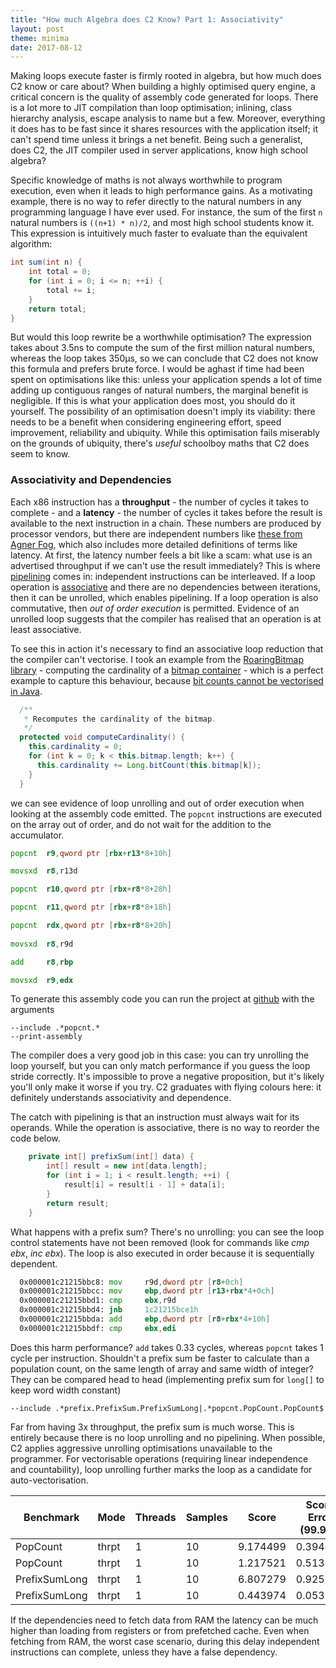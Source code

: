 ```yaml
---
title: "How much Algebra does C2 Know? Part 1: Associativity"
layout: post
theme: minima
date: 2017-08-12
---
```


Making loops execute faster is firmly rooted in algebra, but how much does C2 know or care about? When building a highly optimised query engine, a critical concern is the quality of assembly code generated for loops. There is a lot more to JIT compilation than loop optimisation; inlining, class hierarchy analysis, escape analysis to name but a few. Moreover, everything it does has to be fast since it shares resources with the application itself; it can't spend time unless it brings a net benefit. Being such a generalist, does C2, the JIT compiler used in server applications, know high school algebra?

Specific knowledge of maths is not always worthwhile to program execution, even when it leads to high performance gains. As a motivating example, there is no way to refer directly to the natural numbers in any programming language I have ever used. For instance, the sum of the first `n` natural numbers is `((n+1) * n)/2`, and most high school students know it. This expression is intuitively much faster to evaluate than the equivalent algorithm:

```java
int sum(int n) {
    int total = 0;
    for (int i = 0; i <= n; ++i) {
        total += i;
    }
    return total;
}
```

But would this loop rewrite be a worthwhile optimisation? The expression takes about 3.5ns to compute the sum of the first million natural numbers, whereas the loop takes 350µs, so we can conclude that C2 does not know this formula and prefers brute force. I would be aghast if time had been spent on optimisations like this: unless your application spends a lot of time adding up contiguous ranges of natural numbers, the marginal benefit is negligible. If this is what your application does most, you should do it yourself. The possibility of an optimisation doesn't imply its viability: there needs to be a benefit when considering engineering effort, speed improvement, reliability and ubiquity. While this optimisation fails miserably on the grounds of ubiquity, there's <em>useful</em> schoolboy maths that C2 does seem to know.

<h3>Associativity and Dependencies</h3>

Each x86 instruction has a <strong>throughput</strong> - the number of cycles it takes to complete - and a <strong>latency</strong> - the number of cycles it takes before the result is available to the next instruction in a chain. These numbers are produced by processor vendors, but there are independent numbers like <a href="http://www.agner.org/optimize/instruction_tables.pdf" target="_blank">these from Agner Fog</a>, which also includes more detailed definitions of terms like latency. At first, the latency number feels a bit like a scam: what use is an advertised throughput if we can't use the result immediately? This is where <a href="https://en.wikipedia.org/wiki/Instruction_pipelining" target="_blank">pipelining</a> comes in: independent instructions can be interleaved. If a loop operation is <a href="https://en.wikipedia.org/wiki/Associative_property" target="_blank">associative</a> and there are no dependencies between iterations, then it can be unrolled, which enables pipelining. If a loop operation is also commutative, then <em>out of order execution</em> is permitted. Evidence of an unrolled loop suggests that the compiler has realised that an operation is at least associative.

To see this in action it's necessary to find an associative loop reduction that the compiler can't vectorise. I took an example from the <a href="http://roaringbitmap.org/" target="_blank">RoaringBitmap library</a> - computing the cardinality of a <a href="https://github.com/RoaringBitmap/RoaringBitmap/blob/master/src/main/java/org/roaringbitmap/BitmapContainer.java" target="_blank">bitmap container</a> - which is a perfect example to capture this behaviour, because <a href="https://richardstartin.com/2017/08/04/project-panama-and-population-count/" target="_blank">bit counts cannot be vectorised in Java</a>.

```java
  /**
   * Recomputes the cardinality of the bitmap.
   */
  protected void computeCardinality() {
    this.cardinality = 0;
    for (int k = 0; k < this.bitmap.length; k++) {
      this.cardinality += Long.bitCount(this.bitmap[k]);
    }
  }
  ```


we can see evidence of loop unrolling and out of order execution when looking at the assembly code emitted. The `popcnt` instructions are executed on the array out of order, and do not wait for the addition to the accumulator. 

```asm
popcnt  r9,qword ptr [rbx+r13*8+10h]

movsxd  r8,r13d

popcnt  r10,qword ptr [rbx+r8*8+28h]

popcnt  r11,qword ptr [rbx+r8*8+18h]

popcnt  rdx,qword ptr [rbx+r8*8+20h]
 
movsxd  r8,r9d

add     r8,rbp

movsxd  r9,edx
```

To generate this assembly code you can run the project at <a href="https://github.com/richardstartin/simdbenchmarks/blob/master/src/main/java/com/openkappa/simd/Launcher.java" target="_blank">github</a> with the arguments 

```
--include .*popcnt.* 
--print-assembly
```

The compiler does a very good job in this case: you can try unrolling the loop yourself, but you can only match performance if you guess the loop stride correctly. It's impossible to prove a negative proposition, but it's likely you'll only make it worse if you try. C2 graduates with flying colours here: it definitely understands associativity and dependence.

The catch with pipelining is that an instruction must always wait for its operands. While the operation is associative, there is no way to reorder the code below.

```java
    private int[] prefixSum(int[] data) {
        int[] result = new int[data.length];
        for (int i = 1; i < result.length; ++i) {
            result[i] = result[i - 1] + data[i];
        }
        return result;
    }
```

What happens with a prefix sum? There's no unrolling: you can see the loop control statements have not been removed (look for commands like <em>cmp ebx</em>, <em>inc ebx</em>). The loop is also executed in order because it is sequentially dependent.

```asm
  0x000001c21215bbc8: mov     r9d,dword ptr [r8+0ch]  
  0x000001c21215bbcc: mov     ebp,dword ptr [r13+rbx*4+0ch]
  0x000001c21215bbd1: cmp     ebx,r9d           
  0x000001c21215bbd4: jnb     1c21215bce1h      
  0x000001c21215bbda: add     ebp,dword ptr [r8+rbx*4+10h]
  0x000001c21215bbdf: cmp     ebx,edi          
```

Does this harm performance? `add` takes 0.33 cycles, whereas `popcnt` takes 1 cycle per instruction. Shouldn't a prefix sum be faster to calculate than a population count, on the same length of array and same width of integer? They can be compared head to head (implementing prefix sum for `long[]` to keep word width constant)

```
--include .*prefix.PrefixSum.PrefixSumLong|.*popcnt.PopCount.PopCount$
```

Far from having 3x throughput, the prefix sum is much worse. This is entirely because there is no loop unrolling and no pipelining. When possible, C2 applies aggressive unrolling optimisations unavailable to the programmer. For vectorisable operations (requiring linear independence and countability), loop unrolling further marks the loop as a candidate for auto-vectorisation.

|Benchmark|Mode|Threads|Samples|Score|Score Error (99.9%)|Unit|Param: size|
|--- |--- |--- |--- |--- |--- |--- |--- |
|PopCount|thrpt|1|10|9.174499|0.394487|ops/ms|100000|
|PopCount|thrpt|1|10|1.217521|0.513734|ops/ms|1000000|
|PrefixSumLong|thrpt|1|10|6.807279|0.925282|ops/ms|100000|
|PrefixSumLong|thrpt|1|10|0.443974|0.053544|ops/ms|1000000|

If the dependencies need to fetch data from RAM the latency can be much higher than loading from registers or from prefetched cache. Even when fetching from RAM, the worst case scenario, during this delay independent instructions can complete, unless they have a false dependency.
